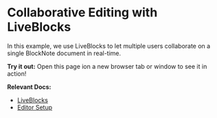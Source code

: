 # Collaborative Editing with LiveBlocks

In this example, we use LiveBlocks to let multiple users collaborate on a single BlockNote document in real-time.

**Try it out:** Open this page ion a new browser tab or window to see it in action!

**Relevant Docs:**

- [LiveBlocks](/docs/advanced/real-time-collaboration#liveblocks)
- [Editor Setup](/docs/editor-basics/setup)
